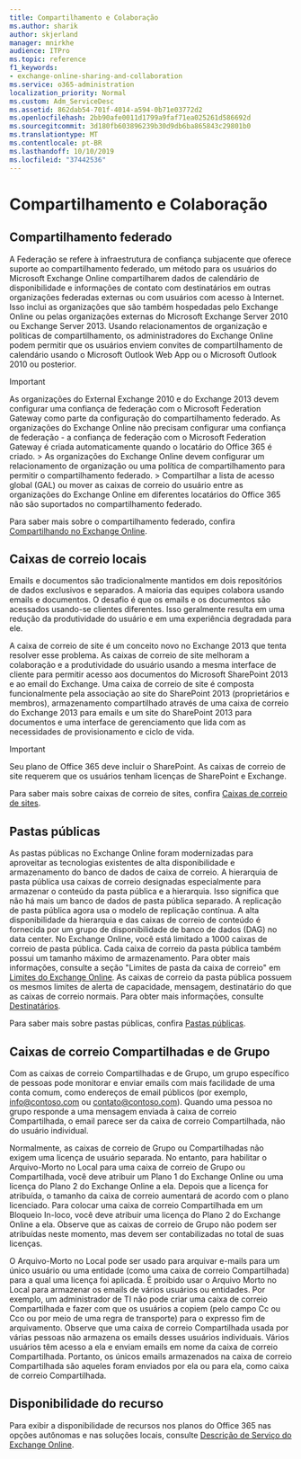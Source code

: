 ```yaml
---
title: Compartilhamento e Colaboração
ms.author: sharik
author: skjerland
manager: mnirkhe
audience: ITPro
ms.topic: reference
f1_keywords:
- exchange-online-sharing-and-collaboration
ms.service: o365-administration
localization_priority: Normal
ms.custom: Adm_ServiceDesc
ms.assetid: 862dab54-701f-4014-a594-0b71e03772d2
ms.openlocfilehash: 2bb90afe0011d1799a9faf71ea025261d586692d
ms.sourcegitcommit: 3d180fb603896239b30d9db6ba865843c29801b0
ms.translationtype: MT
ms.contentlocale: pt-BR
ms.lasthandoff: 10/10/2019
ms.locfileid: "37442536"
---
```

# <a name="sharing-and-collaboration"></a>Compartilhamento e Colaboração

## <a name="federated-sharing"></a>Compartilhamento federado

A Federação se refere à infraestrutura de confiança subjacente que oferece suporte ao compartilhamento federado, um método para os usuários do Microsoft Exchange Online compartilharem dados de calendário de disponibilidade e informações de contato com destinatários em outras organizações federadas externas ou com usuários com acesso à Internet. Isso inclui as organizações que são também hospedadas pelo Exchange Online ou pelas organizações externas do Microsoft Exchange Server 2010 ou Exchange Server 2013. Usando relacionamentos de organização e políticas de compartilhamento, os administradores do Exchange Online podem permitir que os usuários enviem convites de compartilhamento de calendário usando o Microsoft Outlook Web App ou o Microsoft Outlook 2010 ou posterior.
  
> [!IMPORTANT]
>  As organizações do External Exchange 2010 e do Exchange 2013 devem configurar uma confiança de federação com o Microsoft Federation Gateway como parte da configuração do compartilhamento federado. As organizações do Exchange Online não precisam configurar uma confiança de federação - a confiança de federação com o Microsoft Federation Gateway é criada automaticamente quando o locatário do Office 365 é criado. >  As organizações do Exchange Online devem configurar um relacionamento de organização ou uma política de compartilhamento para permitir o compartilhamento federado. >  Compartilhar a lista de acesso global (GAL) ou mover as caixas de correio do usuário entre as organizações do Exchange Online em diferentes locatários do Office 365 não são suportados no compartilhamento federado. 
  
Para saber mais sobre o compartilhamento federado, confira [Compartilhando no Exchange Online](https://go.microsoft.com/fwlink/p/?LinkId=271774).
  
## <a name="site-mailboxes"></a>Caixas de correio locais

Emails e documentos são tradicionalmente mantidos em dois repositórios de dados exclusivos e separados. A maioria das equipes colabora usando emails e documentos. O desafio é que os emails e os documentos são acessados usando-se clientes diferentes. Isso geralmente resulta em uma redução da produtividade do usuário e em uma experiência degradada para ele.
  
A caixa de correio de site é um conceito novo no Exchange 2013 que tenta resolver esse problema. As caixas de correio de site melhoram a colaboração e a produtividade do usuário usando a mesma interface de cliente para permitir acesso aos documentos do Microsoft SharePoint 2013 e ao email do Exchange. Uma caixa de correio de site é composta funcionalmente pela associação ao site do SharePoint 2013 (proprietários e membros), armazenamento compartilhado através de uma caixa de correio do Exchange 2013 para emails e um site do SharePoint 2013 para documentos e uma interface de gerenciamento que lida com as necessidades de provisionamento e ciclo de vida.
  
> [!IMPORTANT]
> Seu plano de Office 365 deve incluir o SharePoint. As caixas de correio de site requerem que os usuários tenham licenças de SharePoint e Exchange. 
  
Para saber mais sobre caixas de correio de sites, confira [Caixas de correio de sites](https://go.microsoft.com/fwlink/p/?LinkId=271789).
  
## <a name="public-folders"></a>Pastas públicas

As pastas públicas no Exchange Online foram modernizadas para aproveitar as tecnologias existentes de alta disponibilidade e armazenamento do banco de dados de caixa de correio. A hierarquia de pasta pública usa caixas de correio designadas especialmente para armazenar o conteúdo da pasta pública e a hierarquia. Isso significa que não há mais um banco de dados de pasta pública separado. A replicação de pasta pública agora usa o modelo de replicação contínua. A alta disponibilidade da hierarquia e das caixas de correio de conteúdo é fornecida por um grupo de disponibilidade de banco de dados (DAG) no data center. No Exchange Online, você está limitado a 1000 caixas de correio de pasta pública. Cada caixa de correio da pasta pública também possui um tamanho máximo de armazenamento. Para obter mais informações, consulte a seção "Limites de pasta da caixa de correio" em [Limites do Exchange Online](exchange-online-limits.md). As caixas de correio da pasta pública possuem os mesmos limites de alerta de capacidade, mensagem, destinatário do que as caixas de correio normais. Para obter mais informações, consulte [Destinatários](recipients.md). 
  
Para saber mais sobre pastas públicas, confira [Pastas públicas](https://go.microsoft.com/fwlink/p/?LinkId=271790).
  
## <a name="group-and-shared-mailboxes"></a>Caixas de correio Compartilhadas e de Grupo

Com as caixas de correio Compartilhadas e de Grupo, um grupo específico de pessoas pode monitorar e enviar emails com mais facilidade de uma conta comum, como endereços de email públicos (por exemplo, info@contoso.com ou contato@contoso.com). Quando uma pessoa no grupo responde a uma mensagem enviada à caixa de correio Compartilhada, o email parece ser da caixa de correio Compartilhada, não do usuário individual.
  
Normalmente, as caixas de correio de Grupo ou Compartilhadas não exigem uma licença de usuário separada. No entanto, para habilitar o Arquivo-Morto no Local para uma caixa de correio de Grupo ou Compartilhada, você deve atribuir um Plano 1 do Exchange Online ou uma licença do Plano 2 do Exchange Online a ela. Depois que a licença for atribuída, o tamanho da caixa de correio aumentará de acordo com o plano licenciado. Para colocar uma caixa de correio Compartilhada em um Bloqueio In-loco, você deve atribuir uma licença do Plano 2 do Exchange Online a ela. Observe que as caixas de correio de Grupo não podem ser atribuídas neste momento, mas devem ser contabilizadas no total de suas licenças.
  
O Arquivo-Morto no Local pode ser usado para arquivar e-mails para um único usuário ou uma entidade (como uma caixa de correio Compartilhada) para a qual uma licença foi aplicada. É proibido usar o Arquivo Morto no Local para armazenar os emails de vários usuários ou entidades. Por exemplo, um administrador de TI não pode criar uma caixa de correio Compartilhada e fazer com que os usuários a copiem (pelo campo Cc ou Cco ou por meio de uma regra de transporte) para o expresso fim de arquivamento. Observe que uma caixa de correio Compartilhada usada por várias pessoas não armazena os emails desses usuários individuais. Vários usuários têm acesso a ela e enviam emails em nome da caixa de correio Compartilhada. Portanto, os únicos emails armazenados na caixa de correio Compartilhada são aqueles foram enviados por ela ou para ela, como caixa de correio Compartilhada.
  
## <a name="feature-availability"></a>Disponibilidade do recurso

Para exibir a disponibilidade de recursos nos planos do Office 365 nas opções autônomas e nas soluções locais, consulte [Descrição de Serviço do Exchange Online](exchange-online-service-description.md).
  

